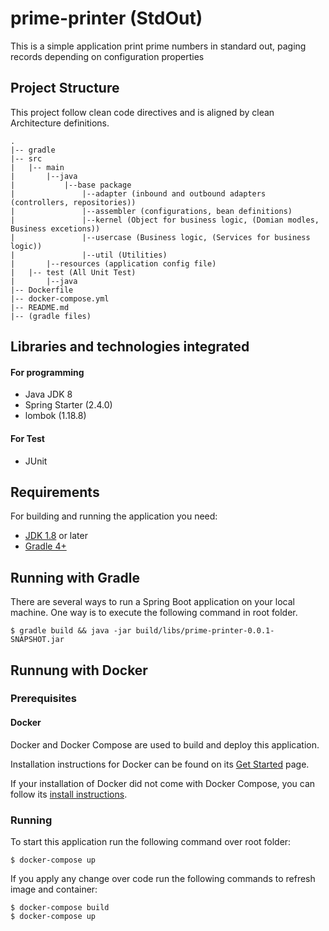 # prime-printer (StdOut)

This is a simple application print prime numbers in standard out, paging records depending on configuration properties  

## Project Structure
This project follow clean code directives and is aligned by clean Architecture definitions.
```
.
|-- gradle
|-- src
|   |-- main
|       |--java
|           |--base package
|               |--adapter (inbound and outbound adapters (controllers, repositories))
|               |--assembler (configurations, bean definitions)
|               |--kernel (Object for business logic, (Domian modles, Business excetions)) 
|               |--usercase (Business logic, (Services for business logic))
|               |--util (Utilities)
|       |--resources (application config file)
|   |-- test (All Unit Test)
|       |--java
|-- Dockerfile
|-- docker-compose.yml
|-- README.md
|-- (gradle files)

```

## Libraries and technologies integrated

#### For programming
   * Java JDK 8
   * Spring Starter (2.4.0)
   * lombok (1.18.8)
#### For Test
   * JUnit
  
## Requirements

For building and running the application you need:

* [JDK 1.8](http://www.oracle.com/technetwork/java/javase/downloads/index.html) or later
* [Gradle 4+](http://www.gradle.org/downloads)


## Running with Gradle

There are several ways to run a Spring Boot application on your local machine. One way is to execute the following command in root folder.

```
$ gradle build && java -jar build/libs/prime-printer-0.0.1-SNAPSHOT.jar

```

## Runnung with Docker

### Prerequisites

#### Docker

Docker and Docker Compose are used to build and deploy this application.

Installation instructions for Docker can be found on its [Get Started](https://docs.docker.com/get-started/) page.

If your installation of Docker did not come with Docker Compose, you can follow its
[install instructions](https://docs.docker.com/compose/install/).

### Running

To start this application run the following command over root folder:

```
$ docker-compose up
```

If you apply any change over code run the following commands to refresh image and container:

```
$ docker-compose build
$ docker-compose up
```

